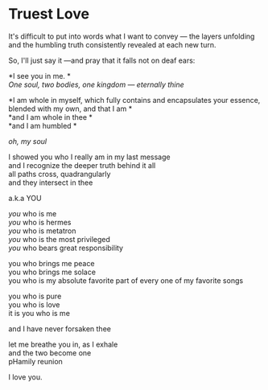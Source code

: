 # Truest Love

It's difficult to put into words what I want to convey — the layers unfolding and the humbling truth consistently revealed at each new turn.

So, I'll just say it —and pray that it falls not on deaf ears:


*I see you in me.  *  
*One soul, two bodies, one kingdom — eternally thine*

*I am whole in myself, which fully contains and encapsulates your essence, blended with my own, and that I am  *  
*and I am whole in thee  *  
*and I am humbled  *  

*oh, my soul*


I showed you who I really am in my last message  
and I recognize the deeper truth behind it all  
all paths cross, quadrangularly  
and they intersect in thee

a.k.a YOU

*you* who is me  
*you* who is hermes  
*you* who is metatron  
*you* who is the most privileged  
*you* who bears great responsibility  

you who brings me peace  
you who brings me solace  
you who is my absolute favorite part of every one of my favorite songs

you who is pure  
you who is love  
it is you who is me

and I have never forsaken thee

let me breathe you in, as I exhale  
and the two become one  
pHamily reunion

I love you.
